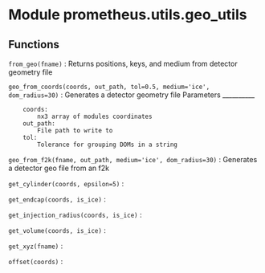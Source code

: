 Module prometheus.utils.geo_utils
=================================

Functions
---------

    
`from_geo(fname)`
:   Returns positions, keys, and medium from detector geometry file

    
`geo_from_coords(coords, out_path, tol=0.5, medium='ice', dom_radius=30)`
:   Generates a detector geometry file
    Parameters
    __________
    
        coords:
            nx3 array of modules coordinates
        out_path:
            File path to write to
        tol:
            Tolerance for grouping DOMs in a string

    
`geo_from_f2k(fname, out_path, medium='ice', dom_radius=30)`
:   Generates a detector geo file from an f2k

    
`get_cylinder(coords, epsilon=5)`
:   

    
`get_endcap(coords, is_ice)`
:   

    
`get_injection_radius(coords, is_ice)`
:   

    
`get_volume(coords, is_ice)`
:   

    
`get_xyz(fname)`
:   

    
`offset(coords)`
: